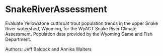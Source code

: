 # SnakeRiverAssessment
Evaluate Yellowstone cutthroat trout population trends in the upper Snake River watershed, Wyoming, for the WyACT Snake River Climate Assessment. Population data provided by the Wyoming Game and Fish Department.

Authors: Jeff Baldock and Annika Walters
